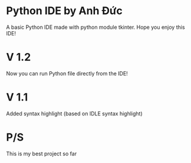 # Python IDE by Anh Đức
A basic Python IDE made with python module tkinter. 
Hope you enjoy this IDE!
# V 1.2
Now you can run Python file directly from the IDE!
# V 1.1
Added syntax highlight (based on IDLE syntax highlight)
# P/S
This is my best project so far
